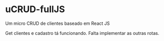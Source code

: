 # uCRUD-fullJS
Um micro CRUD de clientes baseado em React JS


Get clientes e cadastro tá funcionando.
Falta implementar as outras rotas.